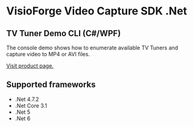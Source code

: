 ﻿# VisioForge Video Capture SDK .Net

## TV Tuner Demo CLI (C#/WPF)

The console demo shows how to enumerate available TV Tuners and capture video to MP4 or AVI files. 

[Visit product page.](https://www.visioforge.com/video-capture-sdk-net)

## Supported frameworks

* .Net 4.7.2
* .Net Core 3.1
* .Net 5
* .Net 6